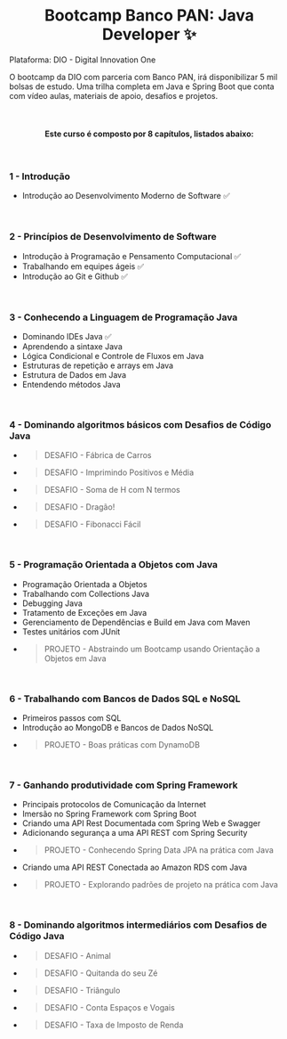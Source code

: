 <h1 align=center> Bootcamp Banco PAN: Java Developer ✨ </h1>


Plataforma: DIO - Digital Innovation One

O bootcamp da DIO com parceria com Banco PAN, irá disponibilizar 5 mil bolsas de estudo. Uma trilha completa em Java e Spring Boot que conta com vídeo aulas, materiais de apoio, desafios e projetos.

<br>
<h4 align=center> Este curso é composto por 8 capítulos, listados abaixo: </h4>
<br>
<h3> 1 - Introdução </h3>

  - Introdução ao Desenvolvimento Moderno de Software ✅
  
<br>

<h3> 2 - Princípios de Desenvolvimento de Software </h3>

  - Introdução à Programação e Pensamento Computacional ✅
  - Trabalhando em equipes ágeis ✅
  - Introdução ao Git e Github ✅

<br>

<h3> 3 - Conhecendo a Linguagem de Programação Java </h3>

  - Dominando IDEs Java ✅
  - Aprendendo a sintaxe Java
  - Lógica Condicional e Controle de Fluxos em Java
  - Estruturas de repetição e arrays em Java
  - Estrutura de Dados em Java
  - Entendendo métodos Java
  
<br>

<h3> 4 - Dominando algoritmos básicos com Desafios de Código Java </h3>

  - >DESAFIO - Fábrica de Carros
  - >DESAFIO - Imprimindo Positivos e Média
  - >DESAFIO - Soma de H com N termos
  - >DESAFIO - Dragão!
  - >DESAFIO - Fibonacci Fácil

<br>

<h3> 5 - Programação Orientada a Objetos com Java </h3>

  - Programação Orientada a Objetos
  - Trabalhando com Collections Java
  - Debugging Java
  - Tratamento de Exceções em Java
  - Gerenciamento de Dependências e Build em Java com Maven
  - Testes unitários com JUnit
  - >PROJETO - Abstraindo um Bootcamp usando Orientação a Objetos em Java

<br>

<h3> 6 - Trabalhando com Bancos de Dados SQL e NoSQL </h3>

  - Primeiros passos com SQL
  - Introdução ao MongoDB e Bancos de Dados NoSQL
  - >PROJETO - Boas práticas com DynamoDB
  
<br>

<h3> 7 - Ganhando produtividade com Spring Framework </h3>

  - Principais protocolos de Comunicação da Internet
  - Imersão no Spring Framework com Spring Boot
  - Criando uma API Rest Documentada com Spring Web e Swagger
  - Adicionando segurança a uma API REST com Spring Security
  - >PROJETO - Conhecendo Spring Data JPA na prática com Java
  - Criando uma API REST Conectada ao Amazon RDS com Java
  - >PROJETO - Explorando padrões de projeto na prática com Java

<br>

<h3> 8 - Dominando algoritmos intermediários com Desafios de Código Java </h3>

  - >DESAFIO - Animal
  - >DESAFIO - Quitanda do seu Zé
  - >DESAFIO - Triângulo
  - >DESAFIO - Conta Espaços e Vogais
  - >DESAFIO - Taxa de Imposto de Renda

<br>

